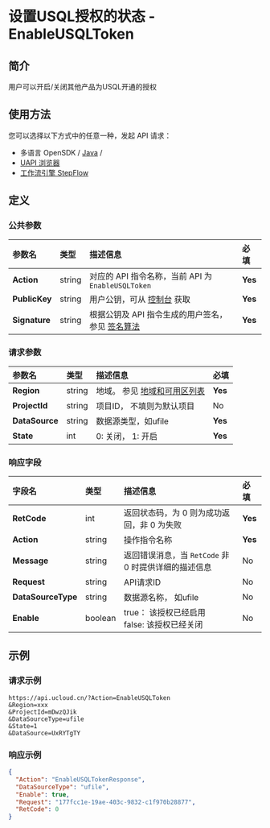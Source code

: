 # 设置USQL授权的状态 - EnableUSQLToken

## 简介

用户可以开启/关闭其他产品为USQL开通的授权






## 使用方法

您可以选择以下方式中的任意一种，发起 API 请求：
- 多语言 OpenSDK / [Java](https://github.com/ucloud/ucloud-sdk-java) /
- [UAPI 浏览器](https://console.ucloud.cn/uapi/detail?id=EnableUSQLToken)
- [工作流引擎 StepFlow](https://console.ucloud.cn/stepflow/manage/)


## 定义

### 公共参数

| 参数名 | 类型 | 描述信息 | 必填 |
|:---|:---|:---|:---|
| **Action**     | string  | 对应的 API 指令名称，当前 API 为 `EnableUSQLToken`                        | **Yes** |
| **PublicKey**  | string  | 用户公钥，可从 [控制台](https://console.ucloud.cn/uapi/apikey) 获取                                             | **Yes** |
| **Signature**  | string  | 根据公钥及 API 指令生成的用户签名，参见 [签名算法](api/summary/signature.md)  | **Yes** |

### 请求参数

| 参数名 | 类型 | 描述信息 | 必填 |
|:---|:---|:---|:---|
| **Region** | string | 地域。 参见 [地域和可用区列表](api/summary/regionlist) |**Yes**|
| **ProjectId** | string | 项目ID， 不填则为默认项目 |No|
| **DataSource** | string | 数据源类型，如ufile |**Yes**|
| **State** | int | 0: 关闭， 1: 开启 |**Yes**|

### 响应字段

| 字段名 | 类型 | 描述信息 | 必填 |
|:---|:---|:---|:---|
| **RetCode** | int | 返回状态码，为 0 则为成功返回，非 0 为失败 |**Yes**|
| **Action** | string | 操作指令名称 |**Yes**|
| **Message** | string | 返回错误消息，当 `RetCode` 非 0 时提供详细的描述信息 |No|
| **Request** | string | API请求ID |No|
| **DataSourceType** | string | 数据源名称， 如ufile |No|
| **Enable** | boolean | true： 该授权已经启用<br />false: 该授权已经关闭 |No|




## 示例

### 请求示例
    
```
https://api.ucloud.cn/?Action=EnableUSQLToken
&Region=xxx
&ProjectId=mDwzQJik
&DataSourceType=ufile
&State=1
&DataSource=UxRYTgTY
```

### 响应示例
    
```json
{
  "Action": "EnableUSQLTokenResponse",
  "DataSourceType": "ufile",
  "Enable": true,
  "Request": "177fcc1e-19ae-403c-9832-c1f970b28877",
  "RetCode": 0
}
```





